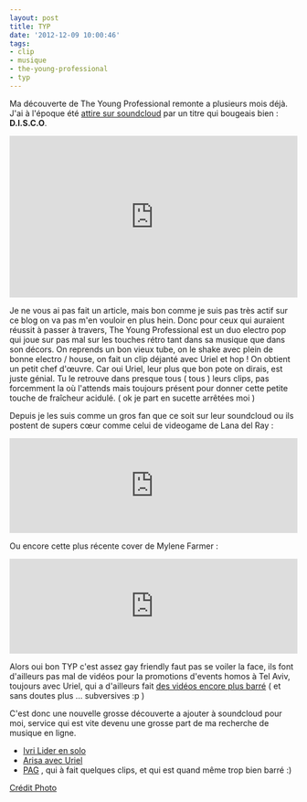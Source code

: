 ```yaml
---
layout: post
title: TYP
date: '2012-12-09 10:00:46'
tags:
- clip
- musique
- the-young-professional
- typ
---
```


Ma découverte de The Young Professional remonte a plusieurs mois déjà. J'ai à l'époque été <a href="https://soundcloud.com/typband">attire sur soundcloud</a> par un titre qui bougeais bien : <strong>D.I.S.C.O</strong>.

<style>.embed-container { position: relative; padding-bottom: 56.25%; height: 0; overflow: hidden; max-width: 100%; height: auto; } .embed-container iframe, .embed-container object, .embed-container embed { position: absolute; top: 0; left: 0; width: 100%; height: 100%; }</style><div class='embed-container'><iframe src='http://www.youtube.com/embed/VcZnRz7WujA' frameborder='0' allowfullscreen></iframe></div>

Je ne vous ai pas fait un article, mais bon comme je suis pas très actif sur ce blog on va pas m'en vouloir en plus hein. Donc pour ceux qui auraient réussit à passer à travers, The Young Professional est un duo electro pop qui joue sur pas mal sur les touches rétro tant dans sa musique que dans son décors. On reprends un bon vieux tube, on le shake avec plein de bonne electro / house, on fait un clip déjanté avec Uriel et hop ! On obtient un petit chef d'œuvre. Car oui Uriel, leur plus que bon pote on dirais, est juste génial. Tu le retrouve dans presque tous ( tous ) leurs clips, pas forcemment la où l'attends mais toujours présent pour donner cette petite touche de fraîcheur acidulé. ( ok je part en sucette arrêtées moi )

<!--more-->

Depuis je les suis comme un gros fan que ce soit sur leur soundcloud ou ils postent de supers cœur comme celui de videogame de Lana del Ray :

<iframe src="https://w.soundcloud.com/player/?url=http%3A%2F%2Fapi.soundcloud.com%2Ftracks%2F40878634&amp;color=000000&amp;auto_play=false&amp;show_artwork=true" frameborder="no" scrolling="no" width="100%" height="166"></iframe>

Ou encore cette plus récente cover de Mylene Farmer :

<iframe src="https://w.soundcloud.com/player/?url=http%3A%2F%2Fapi.soundcloud.com%2Ftracks%2F67381410&amp;color=000000&amp;auto_play=false&amp;show_artwork=true" frameborder="no" scrolling="no" width="100%" height="166"></iframe>

Alors oui bon TYP c'est assez gay friendly faut pas se voiler la face, ils font d'ailleurs pas mal de vidéos pour la promotions d'events homos à Tel Aviv, toujours avec Uriel, qui a d'ailleurs fait <a href="http://www.youtube.com/user/LePaonFou">des vidéos encore plus barré</a> ( et sans doutes plus ... subversives :p )

C'est donc une nouvelle grosse découverte a ajouter à soundcloud pour moi, service qui est vite devenu une grosse part de ma recherche de musique en ligne.
<ul>
	<li><a href="http://www.youtube.com/user/IvriLiderOfficial">Ivri Lider en solo</a></li>
	<li><a href="http://www.youtube.com/user/LePaonFou">Arisa avec Uriel</a></li>
	<li><a href="http://www.youtube.com/user/pagfilms">PAG</a> , qui à fait quelques clips, et qui est quand même trop bien barré :)</li>
</ul>
<a title="TYP" href="http://www.flickr.com/photos/typband/6395021695/in/photostream">Crédit Photo</a>
